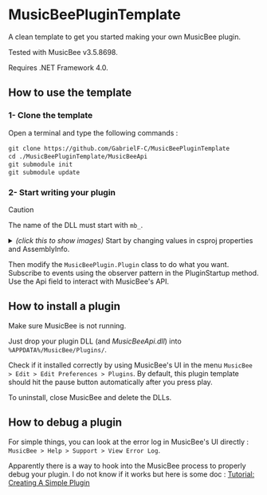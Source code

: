 # MusicBeePluginTemplate

A clean template to get you started making your own MusicBee plugin.

Tested with MusicBee v3.5.8698.

Requires .NET Framework 4.0.

## How to use the template

### 1- Clone the template

Open a terminal and type the following commands :

```
git clone https://github.com/GabrielF-C/MusicBeePluginTemplate
cd ./MusicBeePluginTemplate/MusicBeeApi
git submodule init
git submodule update
```

### 2- Start writing your plugin

> [!CAUTION]
> The name of the DLL must start with `mb_`.

<details>
	<summary>
		<i>(click this to show images)</i> Start by changing values in csproj properties and AssemblyInfo.
	</summary>
	<img src="https://github.com/GabrielF-C/MusicBeePluginTemplate/blob/main/docs/1.PNG" style="max-width: 75vw;">
	<img src="https://github.com/GabrielF-C/MusicBeePluginTemplate/blob/main/docs/2.PNG" style="max-width: 75vw;">
</details>

Then modify the `MusicBeePlugin.Plugin` class to do what you want.
Subscribe to events using the observer pattern in the PluginStartup method.
Use the Api field to interact with MusicBee's API.

## How to install a plugin

Make sure MusicBee is not running.

Just drop your plugin DLL (and _MusicBeeApi.dll_) into `%APPDATA%/MusicBee/Plugins/`.

Check if it installed correctly by using MusicBee's UI in the menu `MusicBee > Edit > Edit Preferences > Plugins`.
By default, this plugin template should hit the pause button automatically after you press play.

To uninstall, close MusicBee and delete the DLLs.

## How to debug a plugin

For simple things, you can look at the error log in MusicBee's UI directly : `MusicBee > Help > Support > View Error Log`.

Apparently there is a way to hook into the MusicBee process to properly debug your plugin.
I do not know if it works but here is some doc : [Tutorial: Creating A Simple Plugin](https://musicbee.fandom.com/wiki/Tutorial:_Creating_A_Simple_Plugin#Setting_up_Visual_Studio_to_work_with_MusicBee)